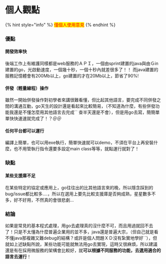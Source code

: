 # 個人觀點

{% hint style="info" %}
<mark style="color:red;">僅個人使用意見</mark>
{% endhint %}

### 優點

#### 開發效率快

後端工作上有維護同樣都是web服務的ＡＰＩ，一個由sprint建置的java與由Ｇin建置的go，光啟動速度，一個幾十秒，一個十秒內就差很多了！！ 而java建置的服務記憶體會有200Mb以上，go建置的才在20Mb以上，節省了90%!

#### 併發（輕量線程）操作

雖然一開始併發操作對初學者來講很難看懂，但比起其他語言，要完成不同併發之間的溝通互動，go天生的設計還是看起來比較簡易，（不知道為什麼，有些併發功能我還是不懂怎麼用其他語言去完成ˊˋ 查半天還是不會），但是用go去寫，簡簡單單快快速速就完成了！？＠＠&#x20;

#### 任何平台都可以運行

編譯上簡單，也可以用exe執行，簡單快速就可以demo，不須在平台上再安裝什麼，也不用管執行指令還要多設定main class等等，就點運行就對了！



### 缺點

#### 某些支援庫不足

在某些特定的協定或應用上，go往往出的比其他語言來的晚，所以隱含踩到的bug/issue都比較多....，所以在選用上要先比較支援庫是否夠成熟，星星數多不多，好不好用，不然真的會很悲劇...





### 結論

如果是常見的基本程式處理，用go去處理真的沒什麼不可，而且用過就回不去了！只是不太懂為什麼普遍企業用的並不多，java還是普遍大宗，（但自己就是看不懂java那複雜又難debug的結構？或許是個人問題ＸＤ沒有紮實地學好ˊˋ），但就如上述缺點所說，某些功能可能就無法用go去實現，這時又很麻煩，所以建議還是有在採用微服務的架構會比較好，就**可以根據不同服務的功能，去選用適合的語言去運行**！









